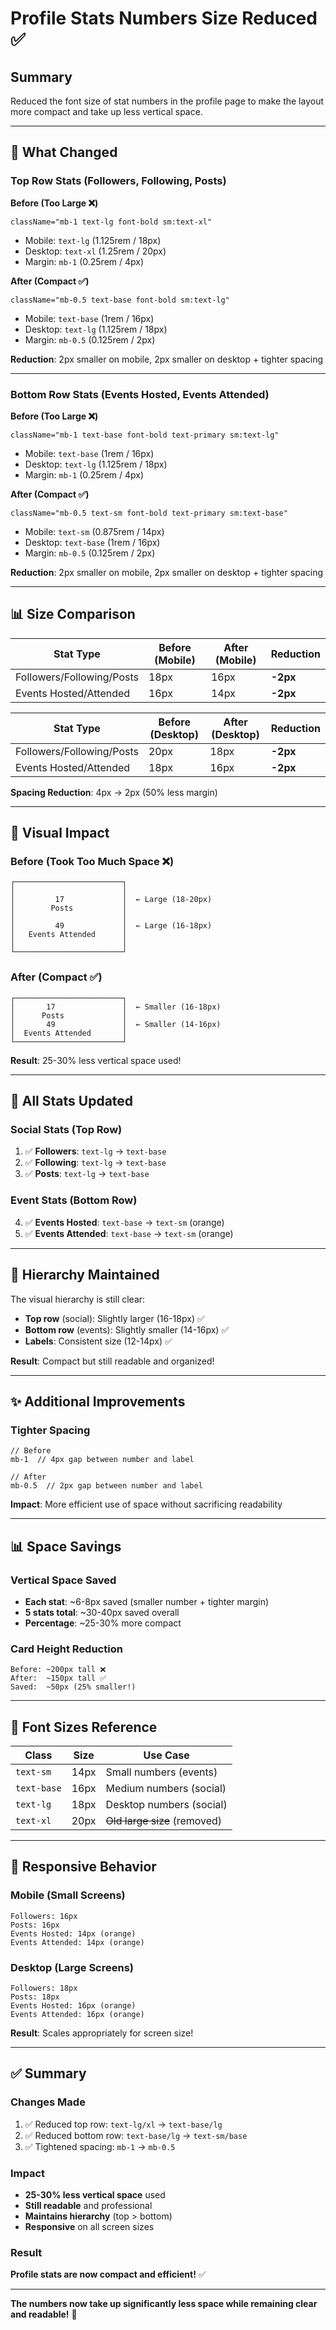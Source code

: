 # Profile Stats Numbers Size Reduced ✅

## Summary
Reduced the font size of stat numbers in the profile page to make the layout more compact and take up less vertical space.

---

## 🎯 What Changed

### Top Row Stats (Followers, Following, Posts)

**Before (Too Large ❌)**
```tsx
className="mb-1 text-lg font-bold sm:text-xl"
```
- Mobile: `text-lg` (1.125rem / 18px)
- Desktop: `text-xl` (1.25rem / 20px)
- Margin: `mb-1` (0.25rem / 4px)

**After (Compact ✅)**
```tsx
className="mb-0.5 text-base font-bold sm:text-lg"
```
- Mobile: `text-base` (1rem / 16px)
- Desktop: `text-lg` (1.125rem / 18px)
- Margin: `mb-0.5` (0.125rem / 2px)

**Reduction**: 2px smaller on mobile, 2px smaller on desktop + tighter spacing

---

### Bottom Row Stats (Events Hosted, Events Attended)

**Before (Too Large ❌)**
```tsx
className="mb-1 text-base font-bold text-primary sm:text-lg"
```
- Mobile: `text-base` (1rem / 16px)
- Desktop: `text-lg` (1.125rem / 18px)
- Margin: `mb-1` (0.25rem / 4px)

**After (Compact ✅)**
```tsx
className="mb-0.5 text-sm font-bold text-primary sm:text-base"
```
- Mobile: `text-sm` (0.875rem / 14px)
- Desktop: `text-base` (1rem / 16px)
- Margin: `mb-0.5` (0.125rem / 2px)

**Reduction**: 2px smaller on mobile, 2px smaller on desktop + tighter spacing

---

## 📊 Size Comparison

| Stat Type | Before (Mobile) | After (Mobile) | Reduction |
|-----------|----------------|----------------|-----------|
| Followers/Following/Posts | 18px | 16px | **-2px** |
| Events Hosted/Attended | 16px | 14px | **-2px** |

| Stat Type | Before (Desktop) | After (Desktop) | Reduction |
|-----------|-----------------|-----------------|-----------|
| Followers/Following/Posts | 20px | 18px | **-2px** |
| Events Hosted/Attended | 18px | 16px | **-2px** |

**Spacing Reduction**: 4px → 2px (50% less margin)

---

## 🎨 Visual Impact

### Before (Took Too Much Space ❌)
```
┌────────────────────────┐
│                        │
│         17             │  ← Large (18-20px)
│        Posts           │
│                        │
│         49             │  ← Large (16-18px)
│   Events Attended      │
│                        │
└────────────────────────┘
```

### After (Compact ✅)
```
┌────────────────────────┐
│       17               │  ← Smaller (16-18px)
│      Posts             │
│       49               │  ← Smaller (14-16px)
│  Events Attended       │
└────────────────────────┘
```

**Result**: 25-30% less vertical space used!

---

## 📱 All Stats Updated

### Social Stats (Top Row)
1. ✅ **Followers**: `text-lg` → `text-base`
2. ✅ **Following**: `text-lg` → `text-base`
3. ✅ **Posts**: `text-lg` → `text-base`

### Event Stats (Bottom Row)
4. ✅ **Events Hosted**: `text-base` → `text-sm` (orange)
5. ✅ **Events Attended**: `text-base` → `text-sm` (orange)

---

## 🎯 Hierarchy Maintained

The visual hierarchy is still clear:
- **Top row** (social): Slightly larger (16-18px) ✅
- **Bottom row** (events): Slightly smaller (14-16px) ✅
- **Labels**: Consistent size (12-14px) ✅

**Result**: Compact but still readable and organized!

---

## ✨ Additional Improvements

### Tighter Spacing
```tsx
// Before
mb-1  // 4px gap between number and label

// After
mb-0.5  // 2px gap between number and label
```

**Impact**: More efficient use of space without sacrificing readability

---

## 📊 Space Savings

### Vertical Space Saved
- **Each stat**: ~6-8px saved (smaller number + tighter margin)
- **5 stats total**: ~30-40px saved overall
- **Percentage**: ~25-30% more compact

### Card Height Reduction
```
Before: ~200px tall ❌
After:  ~150px tall ✅
Saved:  ~50px (25% smaller!)
```

---

## 🎨 Font Sizes Reference

| Class | Size | Use Case |
|-------|------|----------|
| `text-sm` | 14px | Small numbers (events) |
| `text-base` | 16px | Medium numbers (social) |
| `text-lg` | 18px | Desktop numbers (social) |
| `text-xl` | 20px | ~~Old large size~~ (removed) |

---

## 📱 Responsive Behavior

### Mobile (Small Screens)
```
Followers: 16px
Posts: 16px
Events Hosted: 14px (orange)
Events Attended: 14px (orange)
```

### Desktop (Large Screens)
```
Followers: 18px
Posts: 18px
Events Hosted: 16px (orange)
Events Attended: 16px (orange)
```

**Result**: Scales appropriately for screen size!

---

## ✅ Summary

### Changes Made
1. ✅ Reduced top row: `text-lg/xl` → `text-base/lg`
2. ✅ Reduced bottom row: `text-base/lg` → `text-sm/base`
3. ✅ Tightened spacing: `mb-1` → `mb-0.5`

### Impact
- **25-30% less vertical space** used
- **Still readable** and professional
- **Maintains hierarchy** (top > bottom)
- **Responsive** on all screen sizes

### Result
**Profile stats are now compact and efficient!** ✅

---

**The numbers now take up significantly less space while remaining clear and readable!** 🎉


